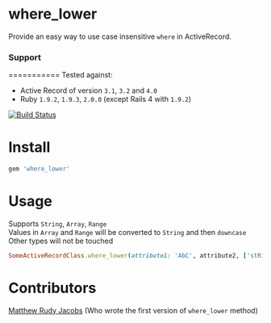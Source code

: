 where_lower
===========

Provide an easy way to use case insensitive `where` in ActiveRecord.

### Support
===========
Tested against:
- Active Record of version `3.1`, `3.2` and `4.0`
- Ruby `1.9.2`, `1.9.3`, `2.0.0` (except Rails 4 with `1.9.2`)

[![Build Status](https://travis-ci.org/PikachuEXE/where_lower.png?branch=master)](https://travis-ci.org/PikachuEXE/where_lower)

Install
=======

```ruby
gem 'where_lower'
```

Usage
=====
Supports `String`, `Array`, `Range`  
Values in `Array` and `Range` will be converted to `String` and then `downcase`  
Other types will not be touched

```ruby
SomeActiveRecordClass.where_lower(attribute1: 'AbC', attribute2, ['stRing', 123, :symBol], attribute3: ('AA'..'AZ'))
```

Contributors
============
[Matthew Rudy Jacobs](https://github.com/matthewrudy) (Who wrote the first version of `where_lower` method)
